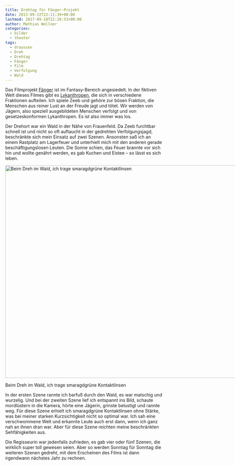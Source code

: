 ```yaml
---
title: Drehtag für Fänger-Projekt
date: 2013-09-22T22:11:39+00:00
lastmod: 2017-09-18T22:28:53+00:00
author: Mathias Wellner
categories:
  - bilder
  - theater
tags:
  - draussen
  - Dreh
  - Drehtag
  - Fänger
  - Film
  - Verfolgung
  - Wald
---
```

Das Filmprojekt [Fänger](https://www.facebook.com/pages/F%C3%A4nger/580790578616687?fref=ts) ist im Fantasy-Bereich angesiedelt. In der fiktiven Welt dieses Filmes gibt es [Lykanthropen](http://de.wikipedia.org/wiki/Lykanthropie), die sich in verschiedene Fraktionen aufteilen. Ich spiele Zeeb und gehöre zur bösen Fraktion, die Menschen aus reiner Lust an der Freude jagt und tötet. Wir werden von Jägern, also speziell ausgebildeten Menschen verfolgt und von gesetzeskonformen Lykanthropen. Es ist also immer was los. 

Der Drehort war ein Wald in der Nähe von Frauenfeld. Da Zeeb furchtbar schnell ist und nicht so oft auftaucht in der gedrehten Verfolgungsjagd, beschränkte sich mein Einsatz auf zwei Szenen. Ansonsten saß ich an einem Rastplatz am Lagerfeuer und unterhielt mich mit den anderen gerade beschäftigungslosen Leuten. Die Sonne schien, das Feuer brannte vor sich hin und wollte genährt werden, es gab Kuchen und Eistee &ndash; so lässt es sich leben. 

<div id="attachment_4994" style="width: 970px" class="wp-caption aligncenter">
  <a href="/wp-uploads/2014/12/544575_679472235415187_1778816063_n.jpg"><img src="/wp-uploads/2014/12/544575_679472235415187_1778816063_n.jpg" alt="Beim Dreh im Wald, ich trage smaragdgrüne Kontaktlinsen" width="960" height="676" class="size-full wp-image-4994" srcset="http://www.mwellner.de/wp-uploads/2014/12/544575_679472235415187_1778816063_n.jpg 960w, http://www.mwellner.de/wp-uploads/2014/12/544575_679472235415187_1778816063_n-300x211.jpg 300w, http://www.mwellner.de/wp-uploads/2014/12/544575_679472235415187_1778816063_n-213x150.jpg 213w, http://www.mwellner.de/wp-uploads/2014/12/544575_679472235415187_1778816063_n-150x105.jpg 150w" sizes="(max-width: 960px) 100vw, 960px" /></a>
  
  <p class="wp-caption-text">
    Beim Dreh im Wald, ich trage smaragdgrüne Kontaktlinsen
  </p>
</div>

In der ersten Szene rannte ich barfuß durch den Wald, es war matschig und wurzelig. Und bei der zweiten Szene lief ich entspannt ins Bild, schaute mordlüstern in die Kamera, hörte eine Jägerin, grinste belustigt und rannte weg. Für diese Szene erhielt ich smaragdgrüne Kontaktlinsen ohne Stärke, was bei meiner starken Kurzsichtigkeit nicht so optimal war. Ich sah eine verschwommene Welt und erkannte Leute auch erst dann, wenn ich ganz nah an ihnen dran war. Aber für diese Szene reichten meine beschränkten Sehfähigkeiten aus. 

Die Regisseurin war jedenfalls zufrieden, es gab vier oder fünf Szenen, die wirklich super toll gewesen seien. Aber so werden Sonntag für Sonntag die weiteren Szenen gedreht, mit dem Erscheinen des Films ist dann irgendwann nächstes Jahr zu rechnen.